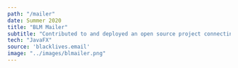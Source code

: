 ```yaml
---
path: "/mailer"
date: Summer 2020
title: "BLM Mailer"
subtitle: "Contributed to and deployed an open source project connecting auto-generated email to Gatsby front end to email local representatives about police brutality."
tech: "JavaFX"
source: 'blacklives.email'
image: "../images/blmailer.png"
---
```

